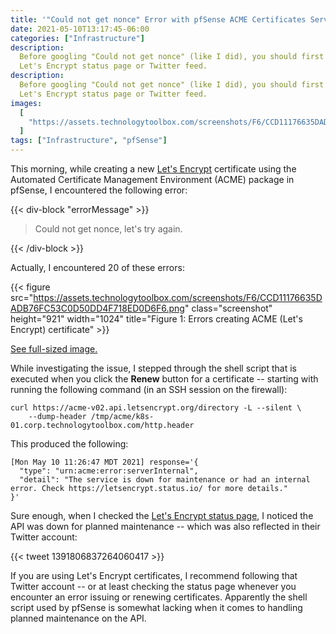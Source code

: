 ```yaml
---
title: '"Could not get nonce" Error with pfSense ACME Certificates Service'
date: 2021-05-10T13:17:45-06:00
categories: ["Infrastructure"]
description:
  Before googling "Could not get nonce" (like I did), you should first check the
  Let's Encrypt status page or Twitter feed.
description:
  Before googling "Could not get nonce" (like I did), you should first check the
  Let's Encrypt status page or Twitter feed.
images:
  [
    "https://assets.technologytoolbox.com/screenshots/F6/CCD11176635DADB76FC53C0D50DD4F718ED0D6F6-cover.png",
  ]
tags: ["Infrastructure", "pfSense"]
---
```


This morning, while creating a new [Let's Encrypt](https://letsencrypt.org/)
certificate using the Automated Certificate Management Environment (ACME)
package in pfSense, I encountered the following error:

{{< div-block "errorMessage" >}}

> Could not get nonce, let's try again.

{{< /div-block >}}

Actually, I encountered 20 of these errors:

{{< figure
  src="https://assets.technologytoolbox.com/screenshots/F6/CCD11176635DADB76FC53C0D50DD4F718ED0D6F6.png"
  class="screenshot" height="921" width="1024"
  title="Figure 1: Errors creating ACME (Let's Encrypt) certificate" >}}

[See full-sized image.](https://assets.technologytoolbox.com/screenshots/F6/CCD11176635DADB76FC53C0D50DD4F718ED0D6F6.png)

While investigating the issue, I stepped through the shell script that is
executed when you click the **Renew** button for a certificate -- starting with
running the following command (in an SSH session on the firewall):

```Shell
curl https://acme-v02.api.letsencrypt.org/directory -L --silent \
    --dump-header /tmp/acme/k8s-01.corp.technologytoolbox.com/http.header
```

This produced the following:

```Text
[Mon May 10 11:26:47 MDT 2021] response='{
  "type": "urn:acme:error:serverInternal",
  "detail": "The service is down for maintenance or had an internal error. Check https://letsencrypt.status.io/ for more details."
}'
```

Sure enough, when I checked the
[Let's Encrypt status page](https://letsencrypt.status.io/), I noticed the API
was down for planned maintenance -- which was also reflected in their Twitter
account:

{{< tweet 1391806837264060417 >}}

If you are using Let's Encrypt certificates, I recommend following that Twitter
account -- or at least checking the status page whenever you encounter an error
issuing or renewing certificates. Apparently the shell script used by pfSense is
somewhat lacking when it comes to handling planned maintenance on the API.
